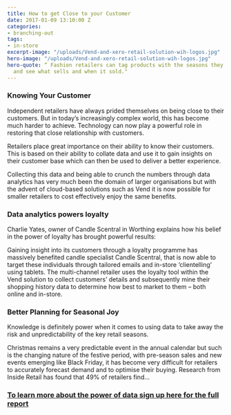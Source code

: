 ```yaml
---
title: How to get Close to your Customer
date: 2017-01-09 13:10:00 Z
categories:
- branching-out
tags:
- in-store
excerpt-image: "/uploads/Vend-and-xero-retail-solution-wih-logos.jpg"
hero-image: "/uploads/Vend-and-xero-retail-solution-wih-logos.jpg"
hero-quote: “ Fashion retailers can tag products with the seasons they are launched
  and see what sells and when it sold."
---
```


### Knowing Your Customer

Independent retailers have always prided themselves on being close to their customers. But in today’s increasingly complex world, this has become much harder to achieve. Technology can now play a powerful role in restoring that close relationship with customers.

Retailers place great importance on their ability to know their customers. This is based on their ability to collate data and use it to gain insights on their customer base which can then be used to deliver a better experience. 

Collecting this data and being able to crunch the numbers through data analytics has very much been the domain of larger organisations but with the advent of cloud-based solutions such as Vend it is now possible for smaller retailers to cost effectively
enjoy the same benefits.

### Data analytics powers loyalty
Charlie Yates, owner of Candle Scentral in Worthing explains how his belief in the power of loyalty has brought powerful results:

Gaining insight into its customers through a loyalty programme has massively benefited candle specialist Candle Scentral, that is now able to target these individuals through tailored emails and in-store ‘clientelling’ using tablets.
The multi-channel retailer uses the loyalty tool within the Vend solution to collect customers’ details and subsequently mine their shopping history data to determine how best to market to them – both online and in-store.

### Better Planning for Seasonal Joy

Knowledge is definitely power when it comes to using data to take away the risk and unpredictability of the key retail seasons.

Christmas remains a very predictable event in the annual calendar but such is the changing nature of the festive period, with pre-season sales and new events emerging like Black Friday, it has become very difficult for retailers to accurately forecast
demand and to optimise their buying. Research from Inside Retail has found that 49% of retailers find...

### [To learn more about the power of data sign up here for the full report](http://lp.events.ascential.com/Spring-Fair-The-Power-of-Data-report.html)

